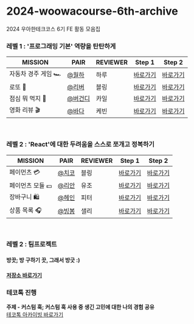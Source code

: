 # 2024-woowacourse-6th-archive

2024 우아한테크코스 6기 FE 활동 모음집


### 레벨 1 : '프로그래밍 기본' 역량을 탄탄하게

| **MISSION**         | **PAIR**                                | **REVIEWER** | **Step 1** | **Step 2** |
| ------------------- | --------------------------------------- | ------------ |------------ |------------ |
| 자동차 경주 게임 🏎️ | [@월하](https://github.com/vi-wolhwa)   | 하루         | [바로가기](https://github.com/healim01/javascript-racingcar/tree/50106b555b65145891ea913920451a9dd706ad08) |[바로가기](https://github.com/healim01/javascript-racingcar/tree/975e1f0d584dae52524a910f0bc52785302a2db5) |
| 로또 🎱             | [@리버](https://github.com/0jenn0)      | 블링         |[바로가기](https://github.com/healim01/javascript-lotto/tree/bb9301764d3e5d8f973e1a2fe41b8c3390f116f7) |[바로가기](https://github.com/healim01/javascript-lotto/tree/8e8aab6361dad71dbe6c1d7fdae9078626150baf) |
| 점심 뭐 먹지 🍴     | [@버건디](https://github.com/brgndyy)   | 카일         |[바로가기](https://github.com/healim01/javascript-lunch/tree/2cae764c260e31b44332c56f8bda7e184f2655cd) |[바로가기](https://github.com/healim01/javascript-lunch/tree/b2932cca662d1d79fe171131368beb594875a57e) |
| 영화 리뷰 🎬        | [@바다](https://github.com/BadaHertz52) | 케빈         |[바로가기](https://github.com/healim01/javascript-movie-review/tree/c7af7b124b0e79950001c729c86331bbe8e71079) |[바로가기](https://github.com/healim01/javascript-movie-review/tree/97bf094c6baaae3c3235e6132837b2f2b415729e) |

<br/>

### 레벨 2 : 'React'에 대한 두려움을 스스로 쪼개고 정복하기

| **MISSION**         | **PAIR**                                 | **REVIEWER** | **Step 1** | **Step 2** |
| ------------------- | ---------------------------------------- | ------------ |------------ |------------ |
| 페이먼츠 💳      | [@치코](https://github.com/jaeml06)      | 블링         |[바로가기](https://github.com/healim01/react-payments/tree/d0473e0c7d2a7ed5cf48f53188425d505e783d32) |[바로가기](https://github.com/healim01/react-payments/tree/e4774f1245ce80334bf56be81b1783e09089ec38) |
| 페이먼츠 모듈 💵 | [@리안](https://github.com/ooherin)      | 유조         |[바로가기](https://github.com/healim01/react-modules/tree/e1c59f74e352619f58b001272da7aa1b25f0f3fb) |[바로가기](https://github.com/healim01/react-modules/tree/c339e4405f7cda357e7d88a59ba785abe5eab595) |
| 장바구니 🛍️      | [@헤인](https://github.com/Hain-tain)    | 피터         |[바로가기](https://github.com/healim01/react-shopping-cart/tree/5eff295f8fa4d0ce2c2bd45597b29ae3de108a38) |[바로가기](https://github.com/healim01/react-shopping-cart/tree/b5a981c2327ac683a0713e665425acd619d678e8) |
| 상품 목록 🎧     | [@빙봉](https://github.com/Yoonkyoungme) | 샐리         |[바로가기](https://github.com/healim01/react-shopping-products/tree/c3ebd212eb2fdd0aa8617da451165b136c75e990) |[바로가기](https://github.com/healim01/react-shopping-products/tree/1140ce260b1c504b7cba9215272591149bb76ef2) |

<br/>

### 레벨 2 : 팀프로젝트 

#### 방끗; 방 구하기 끗, 그래서 방긋 :)
#### [저장소 바로가기](https://github.com/woowacourse-teams/2024-bang-ggood)


### 테코톡 진행 
**주제 - 커스텀 훅; 커스텀 훅 사용 중 생긴 고민에 대한 나의 경험 공유**    
[테코톡 아카이빙 바로가기](https://github.com/healim01/hailey-techotalk-custom_hook)
